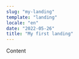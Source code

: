 ```yaml
---
slug: "my-landing"
template: "landing"
locale: "en"
date: "2022-05-26"
title: "My first landing"
---
```


Content
